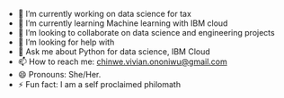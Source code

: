 

- 🔭 I’m currently working on data science for tax 
- 🌱 I’m currently learning Machine learning with IBM cloud
- 👯 I’m looking to collaborate on data science and engineering projects
- 🤔 I’m looking for help with 
- 💬 Ask me about Python for data science, IBM Cloud
- 📫 How to reach me: chinwe.vivian.ononiwu@gmail.com
- 😄 Pronouns: She/Her.
- ⚡ Fun fact: I am a self proclaimed philomath




